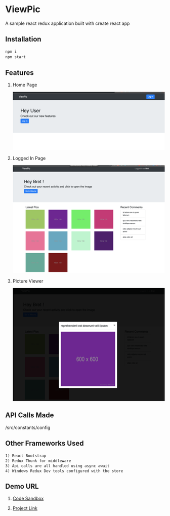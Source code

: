 # ViewPic

A sample react redux application built with create react app

## Installation

```bash
npm i
npm start
```

## Features

1. Home Page

   ![Home Page](HomePage.png?raw=true "Title")

2) Logged In Page

   ![Logged In Page](LoggedIn.png?raw=true "Title")

3. Picture Viewer

   ![Picture Viewer](picViewer.png?raw=true "Title")

## API Calls Made

/src/constants/config

## Other Frameworks Used

```
1) React Bootstrap
2) Redux Thunk for middleware
3) Api calls are all handled using async await
4) Windows Redux Dev tools configured with the store
```

## Demo URL

1. [Code Sandbox](https://oj6kn.csb.app/)

2. [Project Link](https://codesandbox.io/s/react-redux-bootstrap-4534634-0ng12)

